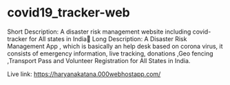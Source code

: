 # covid19_tracker-web

Short Description:
	               A disaster risk management website including covid-tracker for All states in India
Long Description:
		A Disaster Risk Management App , which is basically an help desk based on corona virus, it consists of emergency information, live tracking, donations ,Geo fencing ,Transport Pass and Volunteer Registration for All States in India.
    
 Live link:   <a href="https://haryanakatana.000webhostapp.com/">
   https://haryanakatana.000webhostapp.com/
</a>
    
